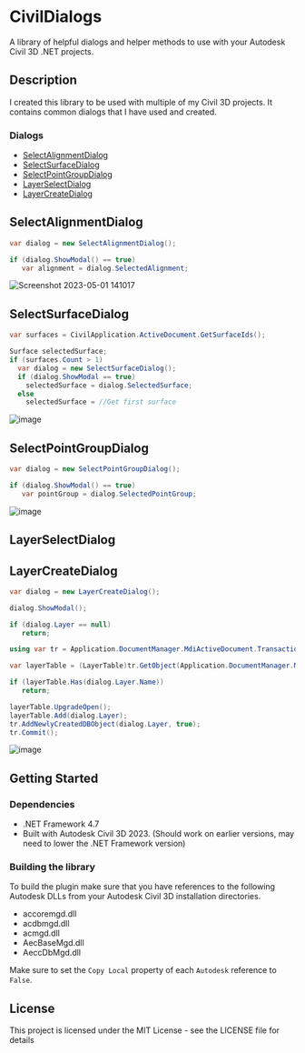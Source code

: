 # CivilDialogs

A library of helpful dialogs and helper methods to use with your Autodesk Civil 3D .NET projects. 

## Description

I created this library to be used with multiple of my Civil 3D projects. It contains common dialogs that I have used and created.



### Dialogs
* [SelectAlignmentDialog](#selectalignmentdialog)
* [SelectSurfaceDialog](#selectsurfacedialog)
* [SelectPointGroupDialog](#selectpointgroupdialog)
* [LayerSelectDialog](#layerselectdialog)
* [LayerCreateDialog](#layercreatedialog)

## SelectAlignmentDialog

```cs
var dialog = new SelectAlignmentDialog();

if (dialog.ShowModal() == true)
   var alignment = dialog.SelectedAlignment;
```

![Screenshot 2023-05-01 141017](https://user-images.githubusercontent.com/79826944/235407630-b821b507-7ea8-45c1-ace6-7a6b5de5eb98.png)


## SelectSurfaceDialog

```cs
var surfaces = CivilApplication.ActiveDocument.GetSurfaceIds();

Surface selectedSurface;
if (surfaces.Count > 1)
  var dialog = new SelectSurfaceDialog();
  if (dialog.ShowModal == true)
    selectedSurface = dialog.SelectedSurface;
  else
    selectedSurface = //Get first surface
```

![image](https://user-images.githubusercontent.com/79826944/233510297-7b0108a3-d9ad-4911-bfc9-f651a89115c4.png)

## SelectPointGroupDialog

```cs
var dialog = new SelectPointGroupDialog();

if (dialog.ShowModal() == true)
   var pointGroup = dialog.SelectedPointGroup;
```

![image](https://user-images.githubusercontent.com/79826944/235407768-ba462521-f847-48fd-8434-56131f0d4795.png)

## LayerSelectDialog

## LayerCreateDialog

```cs
var dialog = new LayerCreateDialog();

dialog.ShowModal();

if (dialog.Layer == null)
   return;

using var tr = Application.DocumentManager.MdiActiveDocument.TransactionManager.StartTransaction();

var layerTable = (LayerTable)tr.GetObject(Application.DocumentManager.MdiActiveDocument.Database.LayerTableId, OpenMode.ForRead);

if (layerTable.Has(dialog.Layer.Name))
   return;

layerTable.UpgradeOpen();
layerTable.Add(dialog.Layer);
tr.AddNewlyCreatedDBObject(dialog.Layer, true);
tr.Commit();
```

![image](https://user-images.githubusercontent.com/79826944/235406600-b58b7540-378b-4818-ae4d-8dc29dbe8498.png)


## Getting Started

### Dependencies

* .NET Framework 4.7
* Built with Autodesk Civil 3D 2023. (Should work on earlier versions, may need to lower the .NET Framework version)

### Building the library

To build the plugin make sure that you have references to the following Autodesk DLLs from your Autodesk Civil 3D installation directories.

* accoremgd.dll
* acdbmgd.dll
* acmgd.dll
* AecBaseMgd.dll
* AeccDbMgd.dll

Make sure to set the `Copy Local` property of each `Autodesk` reference to `False`.

## License

This project is licensed under the MIT License - see the LICENSE file for details

